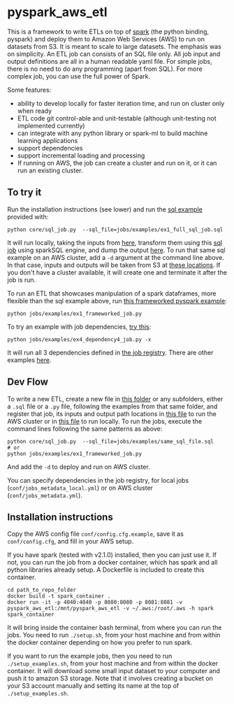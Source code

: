 # pyspark_aws_etl

This is a framework to write ETLs on top of [spark](http://spark.apache.org/) (the python binding, pyspark) and deploy them to Amazon Web Services (AWS) to run on datasets from S3. It is meant to scale to large datasets. The emphasis was on simplicity. An ETL job can consists of an SQL file only. All job input and output definitions are all in a human readable yaml file. For simple jobs, there is no need to do any programming (apart from SQL). For more complex job, you can use the full power of Spark.

Some features:
 * ability to develop locally for faster iteration time, and run on cluster only when ready
 * ETL code git control-able and unit-testable (although unit-testing not implemented currently)
 * can integrate with any python library or spark-ml to build machine learning applications
 * support dependencies
 * support incremental loading and processing
 * If running on AWS, the job can create a cluster and run on it, or it can run an existing cluster.

## To try it

Run the installation instructions (see lower) and run the [sql example](jobs/examples/ex1_full_sql_job.sql) provided with:

    python core/sql_job.py  --sql_file=jobs/examples/ex1_full_sql_job.sql

It will run locally, taking the inputs from [here](conf/jobs_metadata_local.yml#L1-L4), transform them using this [sql job](jobs/examples/ex1_full_sql_job.sql) using sparkSQL engine, and dump the output [here](conf/jobs_metadata_local.yml#L5). To run that same sql example on an AWS cluster, add a `-d` argument at the command line above. In that case, inputs and outputs will be taken from S3 at [these locations](conf/jobs_metadata.yml#L1-L5). If you don't have a cluster available, it will create one and terminate it after the job is run.

To run an ETL that showcases manipulation of a spark dataframes, more flexible than the sql example above, run [this frameworked pyspark example](jobs/examples/ex1_frameworked_job.py):

    python jobs/examples/ex1_frameworked_job.py


To try an example with job dependencies, [try this](jobs/examples/ex4_dependency4_job.py):

    python jobs/examples/ex4_dependency4_job.py -x

It will run all 3 dependencies defined in [the job registry](conf/jobs_metadata_local.yml#L34-L55). There are other examples [here](jobs/examples/).

## Dev Flow

To write a new ETL, create a new file in [this folder](jobs/) or any subfolders, either a `.sql` file or a `.py` file, following the examples from that same folder, and register that job, its inputs and output path locations in [this file](conf/jobs_metadata.yml) to run the AWS cluster or in [this file](conf/jobs_metadata_local.yml) to run locally. To run the jobs, execute the command lines following the same patterns as above:

    python core/sql_job.py  --sql_file=jobs/examples/same_sql_file.sql
    # or
    python jobs/examples/ex1_frameworked_job.py

And add the `-d` to deploy and run on AWS cluster.

You can specify dependencies in the job registry, for local jobs (`conf/jobs_metadata_local.yml`) or on AWS cluster (`conf/jobs_metadata.yml`).

## Installation instructions

Copy the AWS config file `conf/config.cfg.example`, save it as `conf/config.cfg`, and fill in your AWS setup.

If you have spark (tested with v2.1.0) installed, then you can just use it. If not, you can run the job from a docker container, which has spark and all python libraries already setup. A Dockerfile is included to create this container.

    cd path_to_repo_folder
    docker build -t spark_container .
    docker run -it -p 4040:4040 -p 8080:8080 -p 8081:8081 -v pyspark_aws_etl:/mnt/pyspark_aws_etl -v ~/.aws:/root/.aws -h spark spark_container

It will bring inside the container bash terminal, from where you can run the jobs. You need to run `./setup.sh`, from your host machine and from within the docker container depending on how you prefer to run spark.

If you want to run the example jobs, then you need to run `./setup_examples.sh`, from your host machine and from within the docker container. It will download some small input dataset to your computer and push it to amazon S3 storage. Note that it involves creating a bucket on your S3 account manually and setting its name at the top of `./setup_examples.sh`.
